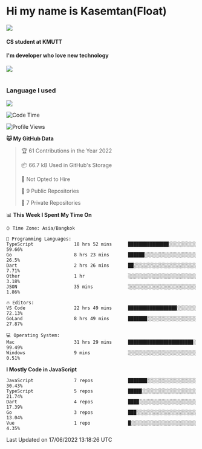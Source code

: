 # Hi my name is Kasemtan(Float)
![](https://64.media.tumblr.com/9c2a8f831efe8da556ffbf89cebb52c9/b86c1ab833a37e32-93/s1280x1920/d000dc22f75df64be2bc150f5fa69c4f6df6bb07.gifv)
#### CS student at KMUTT
#### I'm developer who love new technology
[![](https://github-readme-stats.vercel.app/api?username=FloatKasemtan&show_icons=true&theme=nightowl)]()
#
### Language I used
[![](https://github-readme-stats.vercel.app/api/top-langs/?username=FloatKasemtan&layout=compact&theme=nightowl)]()
<!--START_SECTION:waka-->
![Code Time](http://img.shields.io/badge/Code%20Time-469%20hrs%2031%20mins-blue)

![Profile Views](http://img.shields.io/badge/Profile%20Views-0-blue)

**🐱 My GitHub Data** 

> 🏆 61 Contributions in the Year 2022
 > 
> 📦 66.7 kB Used in GitHub's Storage 
 > 
> 🚫 Not Opted to Hire
 > 
> 📜 9 Public Repositories 
 > 
> 🔑 7 Private Repositories  
 > 
📊 **This Week I Spent My Time On** 

```text
⌚︎ Time Zone: Asia/Bangkok

💬 Programming Languages: 
TypeScript               18 hrs 52 mins      ███████████████░░░░░░░░░░   59.66% 
Go                       8 hrs 23 mins       ██████░░░░░░░░░░░░░░░░░░░   26.5% 
Dart                     2 hrs 26 mins       ██░░░░░░░░░░░░░░░░░░░░░░░   7.71% 
Other                    1 hr                ░░░░░░░░░░░░░░░░░░░░░░░░░   3.18% 
JSON                     35 mins             ░░░░░░░░░░░░░░░░░░░░░░░░░   1.86%

🔥 Editors: 
VS Code                  22 hrs 49 mins      ██████████████████░░░░░░░   72.13% 
GoLand                   8 hrs 49 mins       ███████░░░░░░░░░░░░░░░░░░   27.87%

💻 Operating System: 
Mac                      31 hrs 29 mins      ████████████████████████░   99.49% 
Windows                  9 mins              ░░░░░░░░░░░░░░░░░░░░░░░░░   0.51%

```

**I Mostly Code in JavaScript** 

```text
JavaScript               7 repos             ███████░░░░░░░░░░░░░░░░░░   30.43% 
TypeScript               5 repos             █████░░░░░░░░░░░░░░░░░░░░   21.74% 
Dart                     4 repos             ████░░░░░░░░░░░░░░░░░░░░░   17.39% 
Go                       3 repos             ███░░░░░░░░░░░░░░░░░░░░░░   13.04% 
Vue                      1 repo              █░░░░░░░░░░░░░░░░░░░░░░░░   4.35%

```



 Last Updated on 17/06/2022 13:18:26 UTC
<!--END_SECTION:waka-->
<!--
**FloatKasemtan/FloatKasemtan** is a ✨ _special_ ✨ repository because its `README.md` (this file) appears on your GitHub profile.

Here are some ideas to get you started:

- 🔭 I’m currently working on ...
- 🌱 I’m currently learning ...
- 👯 I’m looking to collaborate on ...
- 🤔 I’m looking for help with ...
- 💬 Ask me about ...
- 📫 How to reach me: ...
- 😄 Pronouns: ...
- ⚡ Fun fact: ...
-->
